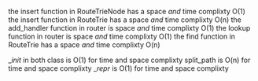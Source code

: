 the insert function in RouteTrieNode has a space *and* time complixty O(1)
the insert function in RouteTrie has a space *and* time complixty O(n)
the add_handler function in router is space *and* time complixty O(1)
the lookup function in router is space *and* time complixty O(1)
the find function in RouteTrie has a space *and* time complixty O(n)

 __init_ in both class is O(1) for time and space complixty
 split_path is O(n) for time and space complixty
__repr_ is O(1) for time and space complixty